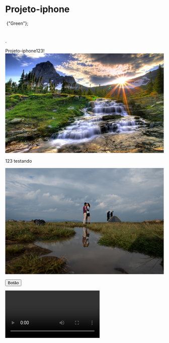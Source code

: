 # Projeto-iphone
<style></style>
<script></script>

<img/>	{"Green"};
<!DOCTYPE html>
<html>
<head> 
  <title></title>
</head>
<body>
  <h1></h1>
  <p></p>
  <p></p>
  <p>.</p>
  <p></p>
</body>
</html>
 
 Projeto-iphone123!  
 ![Alt text](seila123-3.jpg)

123 testando 
 
 ![Alt text](editar-2-1.jpg)  

 <button>Botão</button> 

 <video></video>

 <table></table>